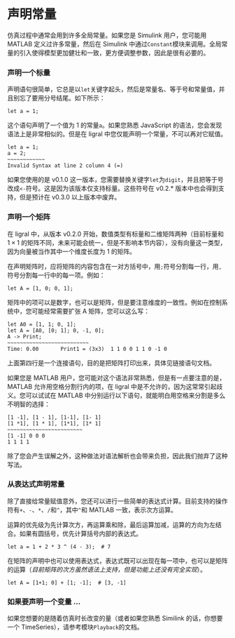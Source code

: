 <!-- Copyright 2019-2020 Junruoyu Zheng. All rights reserved.

     Distributed under MIT license.
     See file LICENSE for detail or copy at https://opensource.org/licenses/MIT
-->

# 声明常量

仿真过程中通常会用到许多全局常量。如果您是 Simulink 用户，您可能用 MATLAB 定义过许多常量，然后在 Simulink 中通过`Constant`模块来调用。全局常量的引入使得模型更加健壮和一致，更方便调整参数，因此是很有必要的。

### 声明一个标量

声明语句很简单，它总是以`let`关键字起头，然后是常量名、等于号和常量值，并且别忘了要用分号结尾。如下所示：

    let a = 1;

这个语句声明了一个值为 1 的常量`a`。如果您熟悉 JavaScript 的语法，您会发现语法上是非常相似的。但是在 ligral 中您仅能声明一个常量，不可以再对它赋值。

    let a = 1;
    a = 2;
    ~~~~~~~~~~~~
    Invalid Syntax at line 2 column 4 (=)

如果您使用的是 v0.1.0 这一版本，您需要替换关键字`let`为`digit`，并且把等于号改成`<-`符号。这是因为该版本仅支持标量。这些符号在 v0.2.* 版本中也会得到支持，但是预计在 v0.3.0 以上版本中废弃。

### 声明一个矩阵

在 ligral 中，从版本 v0.2.0 开始，数值类型有标量和二维矩阵两种（目前标量和 $1\times 1$ 的矩阵不同，未来可能会统一，但是不影响本节内容），没有向量这一类型，因为向量被当作其中一个维度长度为 1 的矩阵。

在声明矩阵时，应将矩阵的内容包含在一对方括号中，用`;`符号分割每一行，用`,`符号分割每一行中的每一项。例如：

    let A = [1, 0; 0, 1];

矩阵中的项可以是数字，也可以是矩阵，但是要注意维度的一致性。例如在控制系统中，您可能经常需要扩张 A 矩阵，您可以这么写：

    let A0 = [1, 1; 0, 1];
    let A = [A0, [0; 1]; 0, -1, 0];
    A -> Print;
    ~~~~~~~~~~~~~~~~~~~~~~~~~~
    Time: 0.00       Print1 = (3x3)  1 1 0 0 1 1 0 -1 0

上面第四行是一个连接语句，目的是把矩阵打印出来，具体见链接语句文档。

如果您是 MATLAB 用户，您可能对这个语法非常熟悉，但是有一点要注意的是，MATLAB 允许用空格分割行内的项，在 ligral 中是不允许的，因为这常常引起歧义。您可以试试在 MATLAB 中分别运行以下语句，就能明白用空格来分割是多么不明智的选择：

    [1 -1], [1 - 1], [1-1], [1- 1]
    [1 *1], [1 * 1], [1*1], [1* 1]
    ~~~~~~~~~~~~~~~~~~~~~~~~
    [1 -1] 0 0 0
    1 1 1 1

除了您会产生误解之外，这种做法对语法解析也会带来负担，因此我们抛弃了这种写法。

### 从表达式声明常量

除了直接给常量赋值意外，您还可以进行一些简单的表达式计算。目前支持的操作符有`+`、`-`、`*`、`/`和`^`，其中`^`和 MATLAB 一致，表示次方运算。

运算的优先级为先计算次方，再运算乘和除，最后运算加减，运算的方向为左结合。如果有圆括号，优先计算括号内部的表达式。

    let a = 1 + 2 * 3 ^ (4 - 3);  # 7

在矩阵的声明中也可以使用表达式，表达式既可以出现在每一项中，也可以是矩阵的运算（*目前矩阵的次方虽然语法上支持，但是功能上还没有完全实现*）。

    let A = [1+1; 0] + [1; -1];  # [3, -1]

### 如果要声明一个变量 ...

如果您想要的是随着仿真时长改变的量（或者如果您熟悉 Similink 的话，你想要一个 TimeSeries），请参考模块`Playback`的文档。
